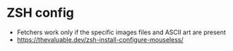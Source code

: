 # ZSH config

- Fetchers work only if the specific images files and ASCII art are present
- https://thevaluable.dev/zsh-install-configure-mouseless/
